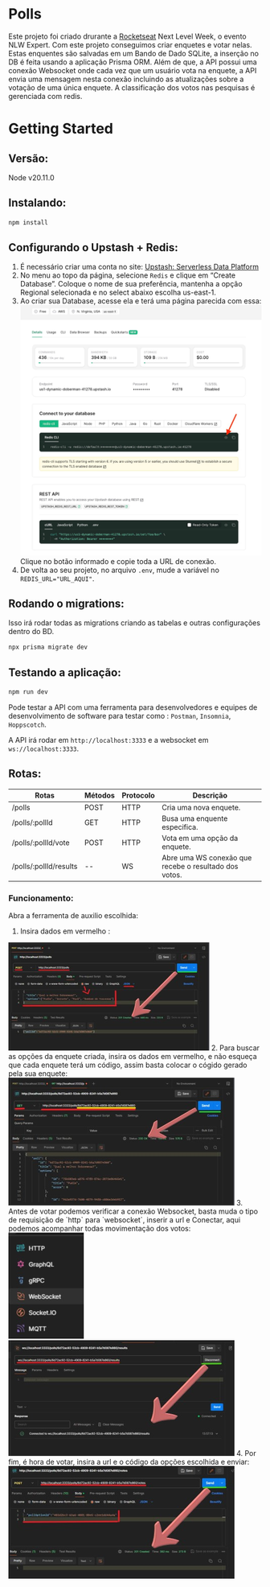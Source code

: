 # Polls

Este projeto foi criado drurante a [Rocketseat](https://www.rocketseat.com.br/) Next Level Week, o evento NLW Expert. Com este projeto conseguimos criar enquetes e votar nelas. Estas enquentes são salvadas em um Bando de Dado SQLite, a inserção no DB é feita usando a aplicação Prisma ORM.
Além de que, a API possui uma conexão Websocket onde cada vez que um usuário vota na enquete, a API envia uma mensagem nesta conexão incluindo as atualizações sobre a votação de uma única enquete. A classificação dos votos nas pesquisas é gerenciada com redis.

# Getting Started

## Versão:

Node v20.11.0

## Instalando:

```bash
npm install
```

## Configurando o Upstash + Redis:

1. É necessário criar uma conta no site: [Upstash: Serverless Data Platform](https://upstash.com/)
2. No menu ao topo da página, selecione `Redis` e clique em “Create Database”.
    Coloque o nome de sua preferência, mantenha a opção Regional selecionada e no select abaixo escolha us-east-1.
3. Ao criar sua Database, acesse ela e terá uma página parecida com essa:
    <img src="./src/images/upstash.jpg">
    Clique no botão informado e copie toda a URL de conexão.
4. De volta ao seu projeto, no arquivo `.env`, mude a variável no `REDIS_URL="URL_AQUI"`.

## Rodando o migrations:

Isso irá rodar todas as migrations criando as tabelas e outras configurações dentro do BD.
```bash
npx prisma migrate dev
```

## Testando a aplicação:

```bash
npm run dev
```
Pode testar a API com uma ferramenta para desenvolvedores e equipes de desenvolvimento de software para testar como : `Postman`, `Insomnia`, `Hoppscotch`.

A API irá rodar em `http://localhost:3333` e a websocket em `ws://localhost:3333`.

## Rotas:

| Rotas                  | Métodos| Protocolo| Descrição                                     |
| ---------------------- | ------ | -------- | ----------------------------------------------|
| /polls                 | POST   | HTTP     | Cria uma nova enquete.                        |
| /polls/:pollId         | GET    | HTTP     | Busa uma enquente especifica.                 |
| /polls/:pollId/vote    | POST   | HTTP     | Vota em uma opção da enquete.                 |
| /polls/:pollId/results | --     | WS       | Abre uma WS conexão que recebe o resultado dos votos.|

### Funcionamento:
Abra a ferramenta de auxilio escolhida:
1. Insira dados em vermelho :
<img src="./src/images/create-poll.jpg">
2. Para buscar as opções da enquete criada, insira os dados em vermelho, e não esqueça que cada enquete terá um código, assim basta colocar o cógido gerado pela sua enquete:
<img src="./src/images/get-poll.jpg">
3. Antes de votar podemos verificar a conexão Websocket, basta muda o tipo de requisição de `http` para `websocket`, inserir a url e Conectar, aqui podemos acompanhar todas movimentação dos votos:
<img src="./src/images/websocket.jpg">
<img src="./src/images/websocket-results.jpg">
4. Por fim, é hora de votar, insira a url e o código da opções escolhida e enviar:
<img src="./src/images/vote-in-option.jpg">
